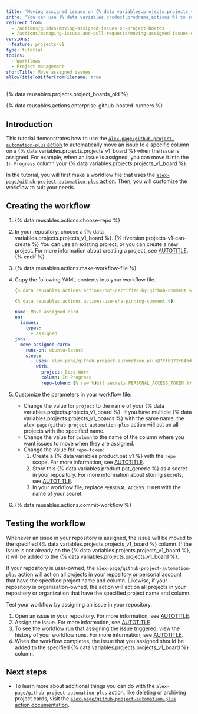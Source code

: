 ```yaml
---
title: 'Moving assigned issues on {% data variables.projects.projects_v1_boards %}'
intro: 'You can use {% data variables.product.prodname_actions %} to automatically move an issue to a specific column on a {% data variables.projects.projects_v1_board %} when the issue is assigned.'
redirect_from:
  - /actions/guides/moving-assigned-issues-on-project-boards
  - /actions/managing-issues-and-pull-requests/moving-assigned-issues-on-project-boards
versions:
  feature: projects-v1
type: tutorial
topics:
  - Workflows
  - Project management
shortTitle: Move assigned issues
allowTitleToDifferFromFilename: true
---
```


{% data reusables.projects.project_boards_old %}

{% data reusables.actions.enterprise-github-hosted-runners %}

## Introduction

This tutorial demonstrates how to use the [`alex-page/github-project-automation-plus` action](https://github.com/marketplace/actions/github-project-automation) to automatically move an issue to a specific column on a {% data variables.projects.projects_v1_board %} when the issue is assigned. For example, when an issue is assigned, you can move it into the `In Progress` column your {% data variables.projects.projects_v1_board %}.

In the tutorial, you will first make a workflow file that uses the [`alex-page/github-project-automation-plus` action](https://github.com/marketplace/actions/github-project-automation). Then, you will customize the workflow to suit your needs.

## Creating the workflow

1. {% data reusables.actions.choose-repo %}
1. In your repository, choose a {% data variables.projects.projects_v1_board %}. {% ifversion projects-v1-can-create %} You can use an existing project, or you can create a new project. For more information about creating a project, see [AUTOTITLE](/issues/organizing-your-work-with-project-boards/managing-project-boards/creating-a-project-board).{% endif %}
1. {% data reusables.actions.make-workflow-file %}
1. Copy the following YAML contents into your workflow file.

    ```yaml copy
    {% data reusables.actions.actions-not-certified-by-github-comment %}

    {% data reusables.actions.actions-use-sha-pinning-comment %}

    name: Move assigned card
    on:
      issues:
        types:
          - assigned
    jobs:
      move-assigned-card:
        runs-on: ubuntu-latest
        steps:
          - uses: alex-page/github-project-automation-plus@7ffb872c64bd809d23563a130a0a97d01dfa8f43
            with:
              project: Docs Work
              column: In Progress
              repo-token: {% raw %}${{ secrets.PERSONAL_ACCESS_TOKEN }}{% endraw %}
    ```

1. Customize the parameters in your workflow file:
   * Change the value for `project` to the name of your {% data variables.projects.projects_v1_board %}. If you have multiple {% data variables.projects.projects_v1_boards %} with the same name, the `alex-page/github-project-automation-plus` action will act on all projects with the specified name.
   * Change the value for `column` to the name of the column where you want issues to move when they are assigned.
   * Change the value for `repo-token`:
     1. Create a {% data variables.product.pat_v1 %} with the `repo` scope. For more information, see [AUTOTITLE](/authentication/keeping-your-account-and-data-secure/creating-a-personal-access-token).
     1. Store this {% data variables.product.pat_generic %} as a secret in your repository. For more information about storing secrets, see [AUTOTITLE](/actions/security-guides/using-secrets-in-github-actions).
     1. In your workflow file, replace `PERSONAL_ACCESS_TOKEN` with the name of your secret.
1. {% data reusables.actions.commit-workflow %}

## Testing the workflow

Whenever an issue in your repository is assigned, the issue will be moved to the specified {% data variables.projects.projects_v1_board %} column. If the issue is not already on the {% data variables.projects.projects_v1_board %}, it will be added to the {% data variables.projects.projects_v1_board %}.

If your repository is user-owned, the `alex-page/github-project-automation-plus` action will act on all projects in your repository or personal account that have the specified project name and column. Likewise, if your repository is organization-owned, the action will act on all projects in your repository or organization that have the specified project name and column.

Test your workflow by assigning an issue in your repository.

1. Open an issue in your repository. For more information, see [AUTOTITLE](/issues/tracking-your-work-with-issues/creating-an-issue).
1. Assign the issue. For more information, see [AUTOTITLE](/issues/tracking-your-work-with-issues/assigning-issues-and-pull-requests-to-other-github-users).
1. To see the workflow run that assigning the issue triggered, view the history of your workflow runs. For more information, see [AUTOTITLE](/actions/monitoring-and-troubleshooting-workflows/viewing-workflow-run-history).
1. When the workflow completes, the issue that you assigned should be added to the specified {% data variables.projects.projects_v1_board %} column.

## Next steps

* To learn more about additional things you can do with the `alex-page/github-project-automation-plus` action, like deleting or archiving project cards, visit the [`alex-page/github-project-automation-plus` action documentation](https://github.com/marketplace/actions/github-project-automation).
